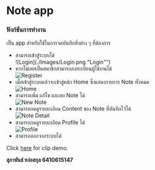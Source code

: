 # Note app

### ฟังก์ชันการทำงาน
เป็น app สำหรับใช้ในการจดบันทึกสิ่งต่าง ๆ ที่ต้องการ

- สามารถเข้าสู่ระบบได้\
![Login](./Images/Login.png "Login"")
- หากไม่เคยเป็นสมาชิกสามารถลงทะเบียนผู้ใช้งานได้\
![Register](./Images/Register.png "Register")
- เมื่อเข้าสู่ระบบแล้วจะเข้าสู่หน้า Home ซึ่งแสดงรายการ Note ทั้งหมด\
![Home](./Images/Home.png "Home")
- สามารถเพิ่ม แก้ไข และลบ Note ได้\
![New Note](./Images/NewNote.png "New Note")
- สามารถกดดูรายละเอียด Content ของ Note ที่บันทึกไว้ได้\
![์Note Detail](./Images/NoteDetail.png "Note Detail")
- สามารถกดดูรายละเอียด Profile ได้\
![Profile](./Images/Profile.png "Profile")
- สามารถออกจากระบบได้
   
Click [here]() for clip demo.

**สุภาพันธ์ หง่อสกุล 6410615147**

